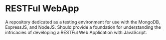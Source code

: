 # RESTFul WebApp
A repository dedicated as a testing environment for use with the MongoDB, ExpressJS, and NodeJS. Should provide a foundation for understanding the intricacies of developing a RESTFul Web Application with JavaScript. 
